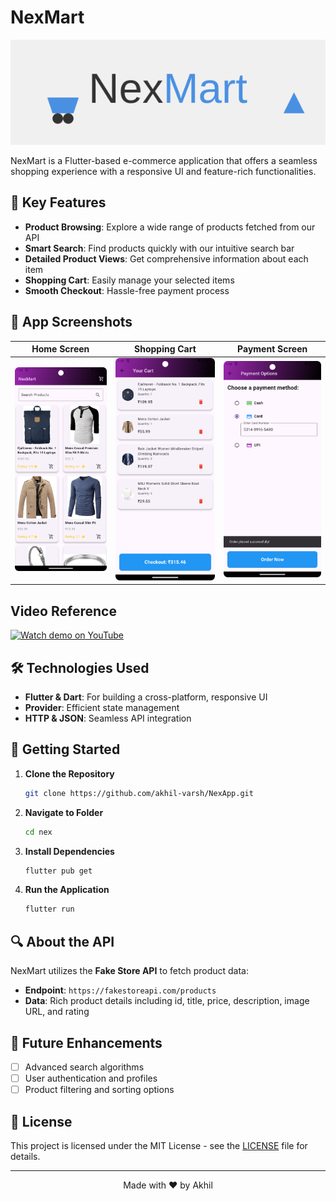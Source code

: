 # NexMart 

![NexMart Banner](nex/nexmart-logo-svg.svg)

NexMart is a Flutter-based e-commerce application that offers a seamless shopping experience with a responsive UI and feature-rich functionalities.

## 🌟 Key Features

- **Product Browsing**: Explore a wide range of products fetched from our API
- **Smart Search**: Find products quickly with our intuitive search bar
- **Detailed Product Views**: Get comprehensive information about each item
- **Shopping Cart**: Easily manage your selected items
- **Smooth Checkout**: Hassle-free payment process

## 📱 App Screenshots

| Home Screen | Shopping Cart | Payment Screen |
|:-----------:|:---------------:|:-------------:|
| ![Home Screen](https://github.com/akhil-varsh/NexApp/blob/main/nex%2FScreenshot_20240925_134507.png) | ![Shopping Cart](https://github.com/akhil-varsh/NexApp/blob/main/nex%2FScreenshot_20240925_134555.png) | ![Payment Screen](https://github.com/akhil-varsh/NexApp/blob/main/nex%2FScreenshot_20240925_134639.png) |

## Video Reference
<a href="https://youtu.be/DqO6mE1KQJM?si=0gojTe1rU60dFXIt" target="_blank">
  <img src="https://img.shields.io/badge/Watch%20Demo-FF0000?style=for-the-badge&logo=youtube&logoColor=white" alt="Watch demo on YouTube">
</a>

## 🛠 Technologies Used

- **Flutter & Dart**: For building a cross-platform, responsive UI
- **Provider**: Efficient state management
- **HTTP & JSON**: Seamless API integration

## 🚀 Getting Started

1. **Clone the Repository**
   ```bash
   git clone https://github.com/akhil-varsh/NexApp.git
   ```
   
2. **Navigate to Folder**
   ```bash
   cd nex
   ```
   
3. **Install Dependencies**
   ```bash
   flutter pub get
   ```

4. **Run the Application**
   ```bash
   flutter run
   ```

## 🔍 About the API

NexMart utilizes the **Fake Store API** to fetch product data:
- **Endpoint**: `https://fakestoreapi.com/products`
- **Data**: Rich product details including id, title, price, description, image URL, and rating

## 🔮 Future Enhancements

- [ ] Advanced search algorithms
- [ ] User authentication and profiles
- [ ] Product filtering and sorting options

## 📄 License

This project is licensed under the MIT License - see the [LICENSE](LICENSE) file for details.

---


<p align="center">
  Made with ❤️ by Akhil
</p>


